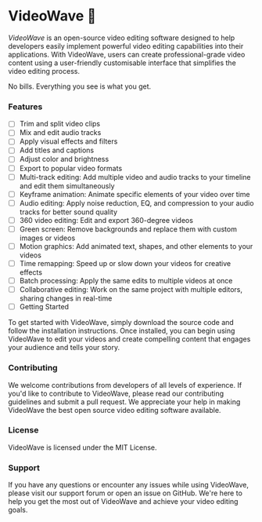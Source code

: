 # VideoWave  🌊
*VideoWave* is an open-source video editing software designed to help developers easily implement powerful video editing capabilities into their applications. With VideoWave, users can create professional-grade video content using a user-friendly customisable interface that simplifies the video editing process.

No bills. Everything you see is what you get.

### Features
- [ ] Trim and split video clips
- [ ] Mix and edit audio tracks
- [ ] Apply visual effects and filters
- [ ] Add titles and captions
- [ ] Adjust color and brightness
- [ ] Export to popular video formats
- [ ] Multi-track editing: Add multiple video and audio tracks to your timeline and edit them simultaneously
- [ ] Keyframe animation: Animate specific elements of your video over time
- [ ] Audio editing: Apply noise reduction, EQ, and compression to your audio tracks for better sound quality
- [ ] 360 video editing: Edit and export 360-degree videos
- [ ] Green screen: Remove backgrounds and replace them with custom images or videos
- [ ] Motion graphics: Add animated text, shapes, and other elements to your videos
- [ ] Time remapping: Speed up or slow down your videos for creative effects
- [ ] Batch processing: Apply the same edits to multiple videos at once
- [ ] Collaborative editing: Work on the same project with multiple editors, sharing changes in real-time
- [ ] Getting Started

To get started with VideoWave, simply download the source code and follow the installation instructions. Once installed, you can begin using VideoWave to edit your videos and create compelling content that engages your audience and tells your story.

### Contributing
We welcome contributions from developers of all levels of experience. If you'd like to contribute to VideoWave, please read our contributing guidelines and submit a pull request. We appreciate your help in making VideoWave the best open source video editing software available.

### License
VideoWave is licensed under the MIT License.

### Support
If you have any questions or encounter any issues while using VideoWave, please visit our support forum or open an issue on GitHub. We're here to help you get the most out of VideoWave and achieve your video editing goals.
